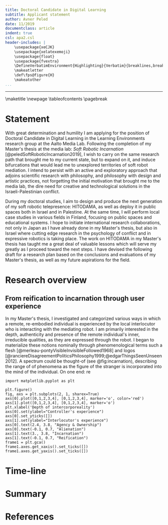 ```yaml
---
title: Doctoral Candidate in Digital Learning
subtitle: Applicant statement
author: Avner Peled
date: 11/2019
documentclass: article
indent: true
csl: apa2.csl
header-includes: |
    \usepackage{xeCJK}
    \usepackage{xelatexemoji}
    \usepackage{float}
    \usepackage{fvextra}
    \DefineVerbatimEnvironment{Highlighting}{Verbatim}{breaklines,breaksymbolleft={\quad},commandchars=\\\{\}}
    \makeatletter
    \def\fps@figure{H}
    \makeatother
...
```

---

\maketitle
\newpage
\tableofcontents
\pagebreak

# Statement
With great determination and humility I am applying for the position of Doctoral Candidate in Digital Learning in the Learning Environments research group at the Aalto Media Lab. Following the completion of my Master's thesis at the media lab: _Soft Robotic Incarnation_ [@peledSoftRoboticIncarnation2019], I wish to carry on the same research path that brought me to my current state, but to expand on it, and induce bifurcations that would lead me to unexplored territories of soft robot mediation. I intend to persist with an active and exploratory approach that adjoins scientific research with philosophy, and philosophy with design and artistic practices, not forgetting the initial motivation that brought me to the media lab, the dire need for creative and technological solutions in the Israeli-Palestinian conflict. 

During my doctoral studies, I aim to design and produce the next generation of my soft robotic telepresence: HITODAMA, as well as deploy it in public spaces both in Israel and in Palestine. At the same time, I will perform local case studies in various fields in Finland, focusing on public spaces and educational systems. I hope to initiate international research collaborations, not only in Japan as I have already done in my Master's thesis, but also in Israel where cutting edge research in the psychology of conflict and in expressive robotics is taking place. The work on HITODAMA in my Master's thesis has taught me a great deal of valuable lessons which will serve my greatly as I proceed toward the next steps. I have devised the following draft for a research plan based on the conclusions and evaluations of my Master's thesis, as well as my future aspirations for the field.

# Research overview

## From reification to incarnation through user experience
In my Master's thesis, I investigated and categorized various ways in which a remote, re-embodied individual is experienced by the local interlocutor who is interacting with the mediating robot. I am primarily interested in the depth, authenticity and presence of the remote individual's inner, irreducible qualities, as they are expressed through the robot. I began to materialize these notions nominally through phenomenological terms such a flesh [@merleau-pontyVisibleInvisibleFollowed1968] and logos [@ranciereDisagreementPoliticsPhilosophy1999;@edgarThingsSeenUnseen2012]. A spectrum could be thought-of (see @fig:incarnation), describing the range of of phenomena as the figure of the stranger is incorporated into the mind of the individual. On one end: re

```{#fig:incarnation .pyplot caption="Interaction through robot mediatoin"}
import matplotlib.pyplot as plt

plt.figure()
fig, axs = plt.subplots(2, 1, sharex=True)
axs[0].plot([0,1,2,3,4], [0,1,2,3,4], marker='o', color='red')
axs[1].plot([0,1,2,3,4], [0,1,2,3,4], marker='o')
plt.xlabel('Depth of intercorporeality')
axs[0].set(ylabel="Controller's experience")
axs[0].set_yticks([])
axs[1].set(ylabel="Interlocutor's experience")
axs[0].text(2.4, 3.8, "Agency & Ownership")
axs[0].text(-0.1, 0.7, "Alienation")
axs[1].text(3., 3.8, "Incarnation")
axs[1].text(-0.1, 0.7, "Reification")
frame1 = plt.gca()
frame1.axes.get_xaxis().set_ticks([])
frame1.axes.get_yaxis().set_ticks([])
```

# Time-line

# Summary


# References
